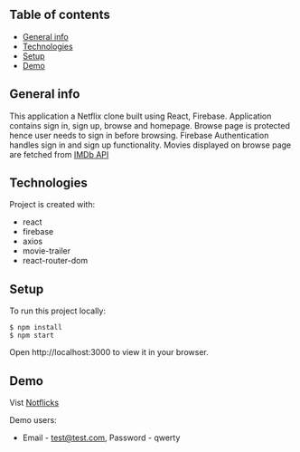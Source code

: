 ## Table of contents
* [General info](#general-info)
* [Technologies](#technologies)
* [Setup](#setup)
* [Demo](#demo)

## General info
This application a Netflix clone built using React, Firebase. Application contains sign in, sign up, browse and homepage. Browse page is protected hence user needs to sign in before browsing. Firebase Authentication handles sign in and sign up functionality. Movies displayed on browse page are fetched from [IMDb API](https://imdb-api.com/)

## Technologies
Project is created with:
* react
* firebase
* axios
* movie-trailer
* react-router-dom
	
## Setup
To run this project locally:
```
$ npm install
$ npm start
```
Open http://localhost:3000 to view it in your browser.

## Demo
Vist [Notflicks](https://notflicks-c8a80.web.app/)

Demo users:
* Email - test@test.com, Password - qwerty

